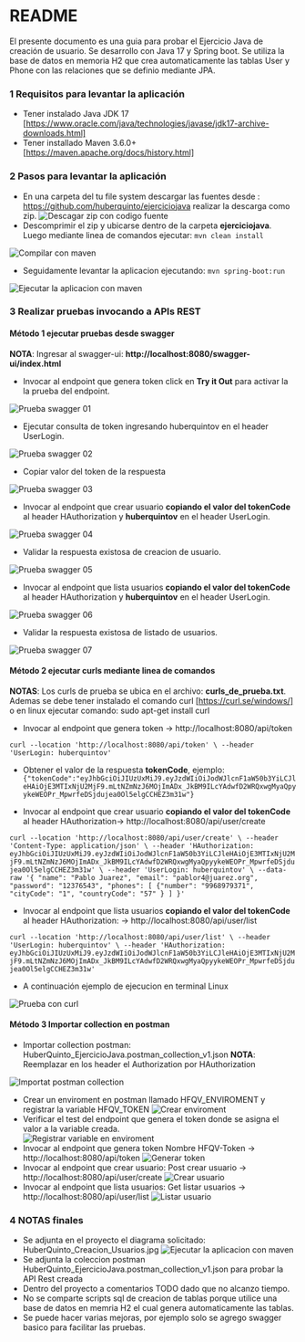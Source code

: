 # README #

El presente documento es una guia para probar el Ejercicio Java de creación de usuario.
Se desarrollo con Java 17 y Spring boot. Se utiliza la base de datos en memoria H2 que crea automaticamente
las tablas User y Phone con las relaciones que se definio mediante JPA.

### 1 Requisitos para levantar la aplicación ###

* Tener instalado Java JDK 17 [https://www.oracle.com/java/technologies/javase/jdk17-archive-downloads.html]
* Tener installado Maven 3.6.0+ [https://maven.apache.org/docs/history.html]

### 2 Pasos para levantar la aplicación ###

* En una carpeta del tu file system descargar las fuentes desde : https://github.com/huberquinto/ejerciciojava
realizar la descarga como zip.
![Descagar zip con codigo fuente](https://github.com/huberquinto/ejerciciojava/blob/main/imagenes/descargar_fuentes.png)
* Descomprimir el zip y ubicarse dentro de la carpeta **ejerciciojava**. Luego mediante linea de comandos ejecutar: `mvn clean install`

![Compilar con maven](https://github.com/huberquinto/ejerciciojava/blob/main/imagenes/levantar_proyecto01.png)

* Seguidamente levantar la aplicacion ejecutando: `mvn spring-boot:run`

![Ejecutar la aplicacion con maven](https://github.com/huberquinto/ejerciciojava/blob/main/imagenes/levantar_proyecto02.png)

### 3 Realizar pruebas invocando a APIs REST ###

#### Método 1 ejecutar pruebas desde swagger ####
**NOTA**: Ingresar al swagger-ui: **http://localhost:8080/swagger-ui/index.html**

* Invocar al endpoint que genera token click en **Try it Out** para activar la la prueba del endpoint.

![Prueba swagger 01](https://github.com/huberquinto/ejerciciojava/blob/main/imagenes/pruebaswagger01.png)

* Ejecutar consulta de token ingresando huberquintov en el header UserLogin.

![Prueba swagger 02](https://github.com/huberquinto/ejerciciojava/blob/main/imagenes/pruebaswagger02.png)

* Copiar valor del token de la respuesta

![Prueba swagger 03](https://github.com/huberquinto/ejerciciojava/blob/main/imagenes/pruebaswagger03.png)

* Invocar al endpoint que crear usuario **copiando el valor del tokenCode** al header HAuthorization y **huberquintov** en el header UserLogin.

![Prueba swagger 04](https://github.com/huberquinto/ejerciciojava/blob/main/imagenes/pruebaswagger04.png)

* Validar la respuesta existosa de creacion de usuario.

![Prueba swagger 05](https://github.com/huberquinto/ejerciciojava/blob/main/imagenes/pruebaswagger05.png)

* Invocar al endpoint que lista usuarios **copiando el valor del tokenCode** al header HAuthorization y **huberquintov** en el header UserLogin.

![Prueba swagger 06](https://github.com/huberquinto/ejerciciojava/blob/main/imagenes/pruebaswagger06.png)

* Validar la respuesta existosa de listado de usuarios.

![Prueba swagger 07](https://github.com/huberquinto/ejerciciojava/blob/main/imagenes/pruebaswagger07.png)

#### Método 2 ejecutar curls mediante linea de comandos ####

**NOTAS**: Los curls de prueba se ubica en el archivo: **curls_de_prueba.txt**. Ademas se debe tener instalado el comando curl [https://curl.se/windows/]  o en linux ejecutar comando: sudo apt-get install curl

* Invocar al endpoint que genera token -> http://localhost:8080/api/token

`curl --location 'http://localhost:8080/api/token' \
--header 'UserLogin: huberquintov'
  `
* Obtener el valor de la respuesta **tokenCode**, ejemplo:
`{"tokenCode":"eyJhbGciOiJIUzUxMiJ9.eyJzdWIiOiJodWJlcnF1aW50b3YiLCJleHAiOjE3MTIxNjU2MjF9.mLtNZmNzJ6MOjImADx_JkBM9ILcYAdwfD2WRQxwgMyaQpyykeWEOPr_MpwrfeDSjdujea0Ol5elgCCHEZ3m31w"}`

* Invocar al endpoint que crear usuario **copiando el valor del tokenCode** al header HAuthorization-> http://localhost:8080/api/user/create

`curl --location 'http://localhost:8080/api/user/create' \
--header 'Content-Type: application/json' \
--header 'HAuthorization: eyJhbGciOiJIUzUxMiJ9.eyJzdWIiOiJodWJlcnF1aW50b3YiLCJleHAiOjE3MTIxNjU2MjF9.mLtNZmNzJ6MOjImADx_JkBM9ILcYAdwfD2WRQxwgMyaQpyykeWEOPr_MpwrfeDSjdujea0Ol5elgCCHEZ3m31w' \
--header 'UserLogin: huberquintov' \
--data-raw '{
    "name": "Pablo Juarez",
    "email": "pablor4@juarez.org",
    "password": "12376543",
    "phones": [
        {"number": "9968979371",
          "cityCode": "1",
          "countryCode": "57"
        }
    ]
}'`

* Invocar al endpoint que lista usuarios **copiando el valor del tokenCode** al header HAuthorization: -> http://localhost:8080/api/user/list

`curl --location 'http://localhost:8080/api/user/list' \
--header 'UserLogin: huberquintov' \
--header 'HAuthorization: eyJhbGciOiJIUzUxMiJ9.eyJzdWIiOiJodWJlcnF1aW50b3YiLCJleHAiOjE3MTIxNjU2MjF9.mLtNZmNzJ6MOjImADx_JkBM9ILcYAdwfD2WRQxwgMyaQpyykeWEOPr_MpwrfeDSjdujea0Ol5elgCCHEZ3m31w'
`
* A continuación ejemplo de ejecucion en terminal Linux

![Prueba con curl](https://github.com/huberquinto/ejerciciojava/blob/main/imagenes/pruebas_curl01.png)

#### Método 3 Importar collection en postman ####

* Importar collection postman: HuberQuinto_EjercicioJava.postman_collection_v1.json
**NOTA**: Reemplazar en los header el Authorization por HAuthorization

![Importat postman collection](https://github.com/huberquinto/ejerciciojava/blob/main/imagenes/pruebaspostman00.png)

* Crear un enviroment en postman llamado HFQV_ENVIROMENT y registrar la variable HFQV_TOKEN
  ![Crear enviroment](https://github.com/huberquinto/ejerciciojava/blob/main/imagenes/pruebaspostman01_2.png)
* Verificar el test del endpoint que genera el token donde se asigna el valor a la variable creada.   
  ![Registrar variable en enviroment](https://github.com/huberquinto/ejerciciojava/blob/main/imagenes/pruebaspostman01_1.png)
* Invocar al endpoint que genera token Nombre HFQV-Token -> http://localhost:8080/api/token
  ![Generar token](https://github.com/huberquinto/ejerciciojava/blob/main/imagenes/pruebaspostman01.png)
* Invocar al endpoint que crear usuario: Post crear usuario -> http://localhost:8080/api/user/create
  ![Crear usuario](https://github.com/huberquinto/ejerciciojava/blob/main/imagenes/pruebaspostman02.png)
* Invocar al endpoint que lista usuarios: Get listar usuarios -> http://localhost:8080/api/user/list
  ![Listar usuario](https://github.com/huberquinto/ejerciciojava/blob/main/imagenes/pruebaspostman03.png)


### 4 NOTAS finales ###

* Se adjunta en el proyecto el diagrama solicitado: HuberQuinto_Creacion_Usuarios.jpg
  ![Ejecutar la aplicacion con maven](https://github.com/huberquinto/ejerciciojava/blob/main/imagenes/HuberQuinto_Creacion_Usuarios.jpg)
* Se adjunta la coleccion postman HuberQuinto_EjercicioJava.postman_collection_v1.json para probar la API Rest creada
* Dentro del proyecto a comentarios TODO dado que no alcanzo tiempo.
* No se comparte scripts sql de creacion de tablas porque utilice una base de datos en memria H2 el cual genera automaticamente las tablas.
* Se puede hacer varias mejoras, por ejemplo solo se agrego swagger basico para facilitar las pruebas.

